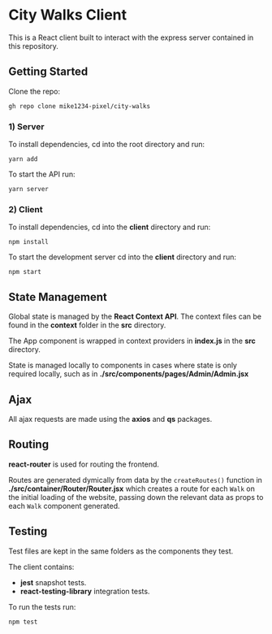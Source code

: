 # City Walks Client

This is a React client built to interact with the express server contained in this repository.

## Getting Started

Clone the repo:

`gh repo clone mike1234-pixel/city-walks`

### 1) Server

To install dependencies, cd into the root directory and run:

`yarn add`

To start the API run:

`yarn server`

### 2) Client

To install dependencies, cd into the **client** directory and run:

`npm install`

To start the development server cd into the **client** directory and run:

`npm start`

## State Management

Global state is managed by the **React Context API**. The context files can be found in the **context** folder in the **src** directory.

The App component is wrapped in context providers in **index.js** in the **src** directory.

State is managed locally to components in cases where state is only required locally, such as in **./src/components/pages/Admin/Admin.jsx**

## Ajax

All ajax requests are made using the **axios** and **qs** packages.

## Routing

**react-router** is used for routing the frontend.

Routes are generated dymically from data by the `createRoutes()` function in **./src/container/Router/Router.jsx** which creates a route for each `Walk` on the initial loading of the website, passing down the relevant data as props to each `Walk` component generated.

## Testing

Test files are kept in the same folders as the components they test.

The client contains:

- **jest** snapshot tests.
- **react-testing-library** integration tests.

To run the tests run:

`npm test`
